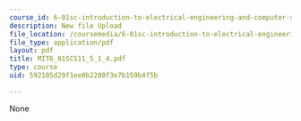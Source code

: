 ```yaml
---
course_id: 6-01sc-introduction-to-electrical-engineering-and-computer-science-i-spring-2011
description: New file Upload
file_location: /coursemedia/6-01sc-introduction-to-electrical-engineering-and-computer-science-i-spring-2011/592105d29f1ee0b2280f3e7b159b4f5b_MIT6_01SCS11_5_1_4.pdf
file_type: application/pdf
layout: pdf
title: MIT6_01SCS11_5_1_4.pdf
type: course
uid: 592105d29f1ee0b2280f3e7b159b4f5b

---
```

None